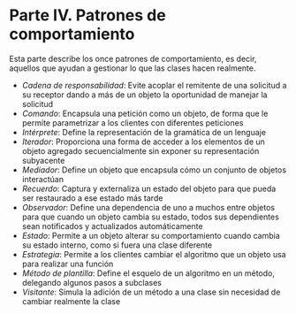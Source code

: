 # Parte IV. Patrones de comportamiento

Esta parte describe los once patrones de comportamiento, es decir, aquellos que ayudan a gestionar lo que las clases hacen realmente.

* _Cadena de responsabilidad_: Evite acoplar el remitente de una solicitud a su receptor dando a más de un objeto la oportunidad de manejar la solicitud
* _Comando_: Encapsula una petición como un objeto, de forma que le permite parametrizar a los clientes con diferentes peticiones
* _Intérprete_: Define la representación de la gramática de un lenguaje
* _Iterador_: Proporciona una forma de acceder a los elementos de un objeto agregado secuencialmente sin exponer su representación subyacente
* _Mediador_: Define un objeto que encapsula cómo un conjunto de objetos interactúan
* _Recuerdo_: Captura y externaliza un estado del objeto para que pueda ser restaurado a ese estado más tarde
* _Observador_: Define una dependencia de uno a muchos entre objetos para que cuando un objeto cambia su estado, todos sus dependientes sean notificados y actualizados automáticamente
* _Estado_: Permite a un objeto alterar su comportamiento cuando cambia su estado interno, como si fuera una clase diferente
* _Estrategia_: Permite a los clientes cambiar el algoritmo que un objeto usa para realizar una función
* _Método de plantilla_: Define el esquelo de un algoritmo en un método, delegando algunos pasos a subclases
* _Visitante_: Simula la adición de un método a una clase sin necesidad de cambiar realmente la clase  
